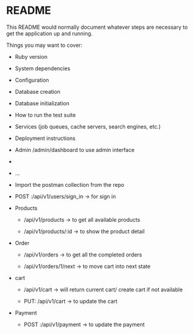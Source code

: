 # README

This README would normally document whatever steps are necessary to get the
application up and running.

Things you may want to cover:

* Ruby version

* System dependencies

* Configuration

* Database creation

* Database initialization

* How to run the test suite

* Services (job queues, cache servers, search engines, etc.)

* Deployment instructions

* Admin /admin/dashboard to use admin interface

* 

* ...

* Import the postman collection from the repo

* POST :/api/v1/users/sign_in -> for sign in

* Products
  
  * /api/v1/products -> to get all available products

  * /api/v1/products/:id -> to show the product detail

* Order
  
  * /api/v1/orders -> to get all the completed orders

  * /api/v1/orders/1/next -> to move cart into next state

* cart

  * /api/v1/cart -> will return current cart/ create cart if not available

  * PUT: /api/v1/cart -> to update the cart

* Payment

  * POST :/api/v1/payment -> to update the payment


